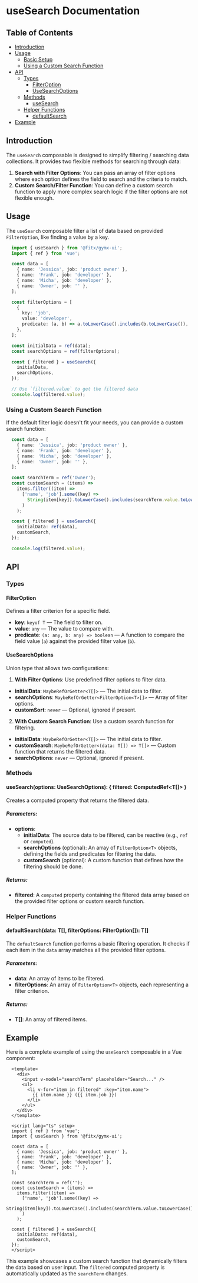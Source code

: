 # useSearch Documentation

## Table of Contents
- [Introduction](#introduction)
- [Usage](#usage)
  - [Basic Setup](#basic-setup)
  - [Using a Custom Search Function](#using-a-custom-search-function)
- [API](#api)
  - [Types](#types)
    - [FilterOption<T>](#filteroption)
    - [UseSearchOptions<T>](#usesearchoptions)
  - [Methods](#methods)
    - [useSearch<T>](#usesearch)
  - [Helper Functions](#helper-functions)
    - [defaultSearch<T>](#defaultsearch)
- [Example](#example)

## Introduction
The `useSearch` composable is designed to simplify filtering / searching data collections.
It provides two flexible methods for searching through data:

1.  **Search with Filter Options**: You can pass an array of filter options where each option defines the field to search and the criteria to match.
2.  **Custom Search/Filter Function**: You can define a custom search function to apply more complex search logic if the filter options are not flexible enough.

## Usage
The `useSearch` composable filter a list of data based on provided `FilterOption`,
like finding a value by a key.

```ts
  import { useSearch } from '@fitx/gymx-ui';
  import { ref } from 'vue';

  const data = [
    { name: 'Jessica', job: 'product owner' },
    { name: 'Frank', job: 'developer' },
    { name: 'Micha', job: 'developer' },
    { name: 'Owner', job: '' },
  ];

  const filterOptions = [
    {
      key: 'job',
      value: 'developer',
      predicate: (a, b) => a.toLowerCase().includes(b.toLowerCase()),
    },
  ];

  const initialData = ref(data);
  const searchOptions = ref(filterOptions);

  const { filtered } = useSearch({
    initialData,
    searchOptions,
  });

  // Use `filtered.value` to get the filtered data
  console.log(filtered.value);
```

### Using a Custom Search Function
If the default filter logic doesn't fit your needs,
you can provide a custom search function:
```ts
  const data = [
    { name: 'Jessica', job: 'product owner' },
    { name: 'Frank', job: 'developer' },
    { name: 'Micha', job: 'developer' },
    { name: 'Owner', job: '' },
  ];

  const searchTerm = ref('Owner');
  const customSearch = (items) =>
    items.filter((item) =>
      ['name', 'job'].some((key) =>
        String(item[key]).toLowerCase().includes(searchTerm.value.toLowerCase())
      )
    );

  const { filtered } = useSearch({
    initialData: ref(data),
    customSearch,
  });

  console.log(filtered.value);
```
## API

### Types

#### FilterOption<T>
Defines a filter criterion for a specific field.
- **key**: `keyof T` — The field to filter on.
- **value**: `any` — The value to compare with.
- **predicate**: `(a: any, b: any) => boolean` — A function to compare the field value (`a`) against the provided filter value (`b`).

#### UseSearchOptions<T>
Union type that allows two configurations:

1.  **With Filter Options**: Use predefined filter options to filter data.
  - **initialData**: `MaybeRefOrGetter<T[]>` — The initial data to filter.
  - **searchOptions**: `MaybeRefOrGetter<FilterOption<T>[]>` — Array of filter options.
  - **customSort**: `never` — Optional, ignored if present.
2.  **With Custom Search Function**: Use a custom search function for filtering.
  - **initialData**: `MaybeRefOrGetter<T[]>` — The initial data to filter.
  - **customSearch**: `MaybeRefOrGetter<(data: T[]) => T[]>` — Custom function that returns the filtered data.
  - **searchOptions**: `never` — Optional, ignored if present.

### Methods

#### useSearch<T>(options: UseSearchOptions<T>): { filtered: ComputedRef<T[]> }

Creates a computed property that returns the filtered data.

##### Parameters:

- **options**:
  - **initialData**: The source data to be filtered, can be reactive (e.g., `ref` or `computed`).
  - **searchOptions** (optional): An array of `FilterOption<T>` objects, defining the fields and predicates for filtering the data.
  - **customSearch** (optional): A custom function that defines how the filtering should be done.

##### Returns:
- **filtered**: A `computed` property containing the filtered data array based on the provided filter options or custom search function.

### Helper Functions

#### defaultSearch<T>(data: T[], filterOptions: FilterOption<T>[]): T[]

The `defaultSearch` function performs a basic filtering operation. It checks if each item in the `data` array matches all the provided filter options.

##### Parameters:
- **data**: An array of items to be filtered.
- **filterOptions**: An array of `FilterOption<T>` objects, each representing a filter criterion.

##### Returns:
- **T[]**: An array of filtered items.

## Example
Here is a complete example of using the `useSearch` composable in a Vue component:
```vue
  <template>
    <div>
      <input v-model="searchTerm" placeholder="Search..." />
      <ul>
        <li v-for="item in filtered" :key="item.name">
          {{ item.name }} ({{ item.job }})
        </li>
      </ul>
    </div>
  </template>

  <script lang="ts" setup>
  import { ref } from 'vue';
  import { useSearch } from '@fitx/gymx-ui';

  const data = [
    { name: 'Jessica', job: 'product owner' },
    { name: 'Frank', job: 'developer' },
    { name: 'Micha', job: 'developer' },
    { name: 'Owner', job: '' },
  ];

  const searchTerm = ref('');
  const customSearch = (items) =>
    items.filter((item) =>
      ['name', 'job'].some((key) =>
        String(item[key]).toLowerCase().includes(searchTerm.value.toLowerCase())
      )
    );

  const { filtered } = useSearch({
    initialData: ref(data),
    customSearch,
  });
  </script>
```

This example showcases a custom search function that dynamically filters the data based on user input.
The `filtered` computed property is automatically updated as the `searchTerm` changes.

